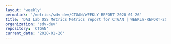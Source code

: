 ```yaml
---
layout: 'weekly'
permalink: '/metrics/sdv-dev/CTGAN/WEEKLY-REPORT-2020-01-26'
title: 'DAI Lab OSS Metrics Metrics report for CTGAN | WEEKLY-REPORT-2020-01-26'
organization: 'sdv-dev'
repository: 'CTGAN'
current_date: '2020-01-26'
---
```

